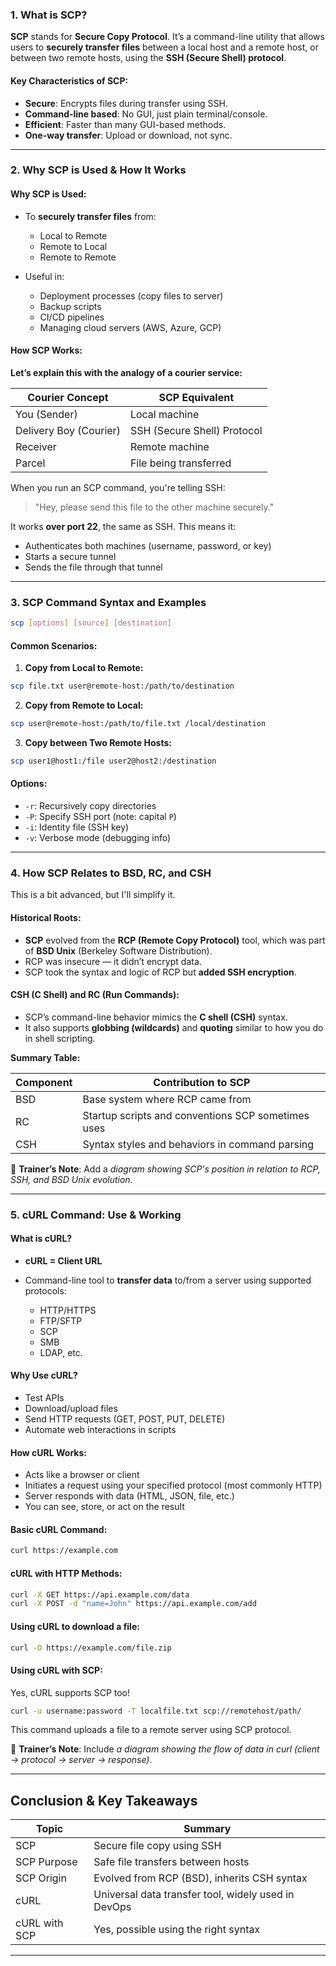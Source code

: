 ### **1. What is SCP?**

**SCP** stands for **Secure Copy Protocol**. It’s a command-line utility that allows users to **securely transfer files** between a local host and a remote host, or between two remote hosts, using the **SSH (Secure Shell) protocol**.

#### **Key Characteristics of SCP:**

* **Secure**: Encrypts files during transfer using SSH.
* **Command-line based**: No GUI, just plain terminal/console.
* **Efficient**: Faster than many GUI-based methods.
* **One-way transfer**: Upload or download, not sync.

---

### **2. Why SCP is Used & How It Works**

#### **Why SCP is Used:**

* To **securely transfer files** from:

  * Local to Remote
  * Remote to Local
  * Remote to Remote
* Useful in:

  * Deployment processes (copy files to server)
  * Backup scripts
  * CI/CD pipelines
  * Managing cloud servers (AWS, Azure, GCP)

#### **How SCP Works:**

**Let’s explain this with the analogy of a courier service:**

| Courier Concept        | SCP Equivalent              |
| ---------------------- | --------------------------- |
| You (Sender)           | Local machine               |
| Delivery Boy (Courier) | SSH (Secure Shell) Protocol |
| Receiver               | Remote machine              |
| Parcel                 | File being transferred      |

When you run an SCP command, you're telling SSH:

> "Hey, please send this file to the other machine securely."

It works **over port 22**, the same as SSH. This means it:

* Authenticates both machines (username, password, or key)
* Starts a secure tunnel
* Sends the file through that tunnel

---

### **3. SCP Command Syntax and Examples**

```bash
scp [options] [source] [destination]
```

#### **Common Scenarios:**

1. **Copy from Local to Remote:**

```bash
scp file.txt user@remote-host:/path/to/destination
```

2. **Copy from Remote to Local:**

```bash
scp user@remote-host:/path/to/file.txt /local/destination
```

3. **Copy between Two Remote Hosts:**

```bash
scp user1@host1:/file user2@host2:/destination
```

#### **Options:**

* `-r`: Recursively copy directories
* `-P`: Specify SSH port (note: capital `P`)
* `-i`: Identity file (SSH key)
* `-v`: Verbose mode (debugging info)

---

### **4. How SCP Relates to BSD, RC, and CSH**

This is a bit advanced, but I'll simplify it.

#### **Historical Roots:**

* **SCP** evolved from the **RCP (Remote Copy Protocol)** tool, which was part of **BSD Unix** (Berkeley Software Distribution).
* RCP was insecure — it didn’t encrypt data.
* SCP took the syntax and logic of RCP but **added SSH encryption**.

#### **CSH (C Shell)** and **RC (Run Commands):**

* SCP’s command-line behavior mimics the **C shell (CSH)** syntax.
* It also supports **globbing (wildcards)** and **quoting** similar to how you do in shell scripting.

**Summary Table:**

| Component | Contribution to SCP                                |
| --------- | -------------------------------------------------- |
| BSD       | Base system where RCP came from                    |
| RC        | Startup scripts and conventions SCP sometimes uses |
| CSH       | Syntax styles and behaviors in command parsing     |

📌 **Trainer’s Note**: Add a *diagram showing SCP's position in relation to RCP, SSH, and BSD Unix evolution*.

---

### **5. cURL Command: Use & Working**

#### **What is cURL?**

* **cURL = Client URL**
* Command-line tool to **transfer data** to/from a server using supported protocols:

  * HTTP/HTTPS
  * FTP/SFTP
  * SCP
  * SMB
  * LDAP, etc.

#### **Why Use cURL?**

* Test APIs
* Download/upload files
* Send HTTP requests (GET, POST, PUT, DELETE)
* Automate web interactions in scripts

#### **How cURL Works:**

* Acts like a browser or client
* Initiates a request using your specified protocol (most commonly HTTP)
* Server responds with data (HTML, JSON, file, etc.)
* You can see, store, or act on the result

#### **Basic cURL Command:**

```bash
curl https://example.com
```

#### **cURL with HTTP Methods:**

```bash
curl -X GET https://api.example.com/data
curl -X POST -d "name=John" https://api.example.com/add
```

#### **Using cURL to download a file:**

```bash
curl -O https://example.com/file.zip
```

#### **Using cURL with SCP:**

Yes, cURL supports SCP too!

```bash
curl -u username:password -T localfile.txt scp://remotehost/path/
```

This command uploads a file to a remote server using SCP protocol.

📌 **Trainer’s Note**: Include *a diagram showing the flow of data in curl (client → protocol → server → response)*.

---

## **Conclusion & Key Takeaways**

| Topic         | Summary                                             |
| ------------- | --------------------------------------------------- |
| SCP           | Secure file copy using SSH                          |
| SCP Purpose   | Safe file transfers between hosts                   |
| SCP Origin    | Evolved from RCP (BSD), inherits CSH syntax         |
| cURL          | Universal data transfer tool, widely used in DevOps |
| cURL with SCP | Yes, possible using the right syntax                |

---
